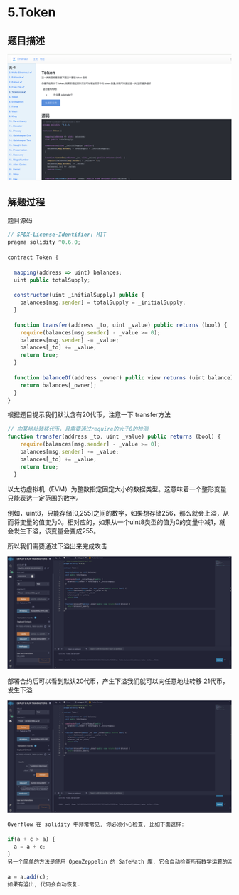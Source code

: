 # 5.Token

## 题目描述

![img](../../../.vuepress/public/img/1645094270443-fe7019fb-f28b-4b89-9f9a-32ae6656b57b.png)

## 解题过程

题目源码

```javascript
// SPDX-License-Identifier: MIT
pragma solidity ^0.6.0;

contract Token {

  mapping(address => uint) balances;
  uint public totalSupply;

  constructor(uint _initialSupply) public {
    balances[msg.sender] = totalSupply = _initialSupply;
  }

  function transfer(address _to, uint _value) public returns (bool) {
    require(balances[msg.sender] - _value >= 0);
    balances[msg.sender] -= _value;
    balances[_to] += _value;
    return true;
  }

  function balanceOf(address _owner) public view returns (uint balance) {
    return balances[_owner];
  }
}
```

根据题目提示我们默认含有20代币，注意一下 transfer方法

```javascript
// 向某地址转移代币，且需要通过require的大于0的检测
function transfer(address _to, uint _value) public returns (bool) {
    require(balances[msg.sender] - _value >= 0);
    balances[msg.sender] -= _value;
    balances[_to] += _value;
    return true;
  }
```

以太坊虚拟机（EVM）为整数指定固定大小的数据类型。这意味着一个整形变量只能表达一定范围的数字。

例如，uint8，只能存储[0,255]之间的数字，如果想存储256，那么就会上溢，从而将变量的值变为0。相对应的，如果从一个uint8类型的值为0的变量中减1，就会发生下溢，该变量会变成255。

所以我们需要通过下溢出来完成攻击

![img](../../../.vuepress/public/img/1645096666548-cd2628ad-9a03-406f-9529-10e4e5ea40a6.png)

部署合约后可以看到默认20代币，产生下溢我们就可以向任意地址转移 21代币，发生下溢

![img](../../../.vuepress/public/img/1645096830004-77970f21-a171-4941-8087-ca1e4df0bf50.png)

```javascript
Overflow 在 solidity 中非常常见, 你必须小心检查, 比如下面这样:

if(a + c > a) {
  a = a + c;
}
另一个简单的方法是使用 OpenZeppelin 的 SafeMath 库, 它会自动检查所有数学运算的溢出, 可以像这样使用:

a = a.add(c);
如果有溢出, 代码会自动恢复.
```
